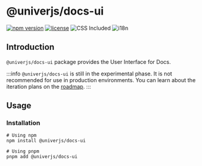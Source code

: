 # @univerjs/docs-ui

[![npm version](https://img.shields.io/npm/v/@univerjs/docs-ui)](https://npmjs.org/package/@univerjs/docs-ui)
[![license](https://img.shields.io/npm/l/@univerjs/docs-ui)](https://img.shields.io/npm/l/@univerjs/docs-ui)
![CSS Included](https://img.shields.io/badge/CSS_Included-blue?logo=CSS3)
![i18n](https://img.shields.io/badge/zh--CN%20%7C%20en--US-cornflowerblue?label=i18n)

## Introduction

`@univerjs/docs-ui` package provides the User Interface for Docs.

:::info
`@univerjs/docs-ui` is still in the experimental phase. It is not recommended for use in production environments. You can learn about the iteration plans on the [roadmap](/guides/roadmap).
:::

## Usage

### Installation

```shell
# Using npm
npm install @univerjs/docs-ui

# Using pnpm
pnpm add @univerjs/docs-ui
```
